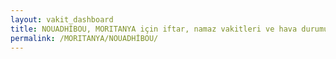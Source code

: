 ```yaml
---
layout: vakit_dashboard
title: NOUADHİBOU, MORITANYA için iftar, namaz vakitleri ve hava durumu - ilçe/eyalet seç
permalink: /MORITANYA/NOUADHİBOU/
---
```


<script type="text/javascript">
  var GLOBAL_COUNTRY = 'MORITANYA';
  var GLOBAL_CITY = 'NOUADHİBOU';
  var GLOBAL_STATE = '';
  var lat = 72;
  var lon = 21;
</script>
